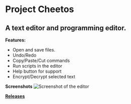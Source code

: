 # Project Cheetos

## A text editor and programming editor.

**Features:**
  * Open and save files.
  * Undo/Redo 
  * Copy/Paste/Cut commands
  * Run scripts in the editor
  * Help button for support
  * Encrypt/Decrypt selected text

**Screenshots**
![Screenshot of the editor](https://github.com/RiadZX/ProjectCheetos/blob/main/screenshot.png "Screenshot 1")

[**Releases**](https://github.com/RiadZX/ProjectCheetos/releases)











































